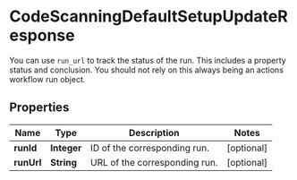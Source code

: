 

# CodeScanningDefaultSetupUpdateResponse

You can use `run_url` to track the status of the run. This includes a property status and conclusion. You should not rely on this always being an actions workflow run object.

## Properties

| Name | Type | Description | Notes |
|------------ | ------------- | ------------- | -------------|
|**runId** | **Integer** | ID of the corresponding run. |  [optional] |
|**runUrl** | **String** | URL of the corresponding run. |  [optional] |



